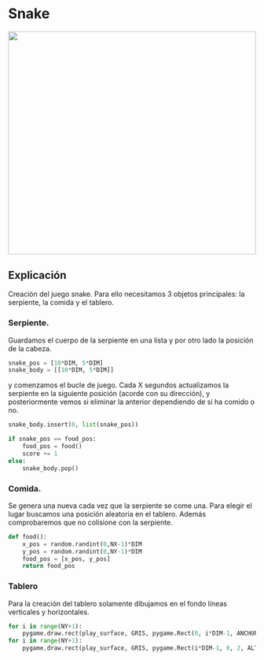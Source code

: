 # Snake

<div style="text-align:center;">
  <image src="https://github.com/JavierAM01/Machine-Learnig-in-Games/blob/main/images/snake.gif" style="width:100%; height:12cm;">
</div>
  
## Explicación
  
Creación del juego snake. Para ello necesitamos 3 objetos principales: la serpiente, la comida y el tablero.

### Serpiente.
  
Guardamos el cuerpo de la serpiente en una lista y por otro lado la posición de la cabeza.
  
```python
snake_pos = [10*DIM, 5*DIM]
snake_body = [[10*DIM, 5*DIM]]
```
  
y comenzamos el bucle de juego. Cada X segundos actualizamos la serpiente en la siguiente posición (acorde con su dirección), y posteriormente 
vemos si eliminar la anterior dependiendo de si ha comido o no.
  
```python
snake_body.insert(0, list(snake_pos))

if snake_pos == food_pos:
    food_pos = food()
    score += 1
else:
    snake_body.pop()
```

### Comida.
  
Se genera una nueva cada vez que la serpiente se come una. Para elegir el lugar buscamos una posición aleatoria en el tablero. Además 
comprobaremos que no colisione con la serpiente.
  
```python
def food():
    x_pos = random.randint(0,NX-1)*DIM
    y_pos = random.randint(0,NY-1)*DIM
    food_pos = [x_pos, y_pos]
    return food_pos  
```
  
### Tablero
  
Para la creación del tablero solamente dibujamos en el fondo líneas verticales y horizontales.
  
```python
for i in range(NY+1):
    pygame.draw.rect(play_surface, GRIS, pygame.Rect(0, i*DIM-1, ANCHURA, 2))
for i in range(NY+1):
    pygame.draw.rect(play_surface, GRIS, pygame.Rect(i*DIM-1, 0, 2, ALTURA))
```
